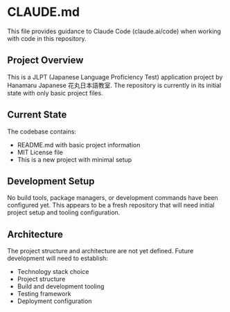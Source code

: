 # CLAUDE.md

This file provides guidance to Claude Code (claude.ai/code) when working with code in this repository.

## Project Overview

This is a JLPT (Japanese Language Proficiency Test) application project by Hanamaru Japanese 花丸日本語教室. The repository is currently in its initial state with only basic project files.

## Current State

The codebase contains:
- README.md with basic project information
- MIT License file
- This is a new project with minimal setup

## Development Setup

No build tools, package managers, or development commands have been configured yet. This appears to be a fresh repository that will need initial project setup and tooling configuration.

## Architecture

The project structure and architecture are not yet defined. Future development will need to establish:
- Technology stack choice
- Project structure
- Build and development tooling
- Testing framework
- Deployment configuration